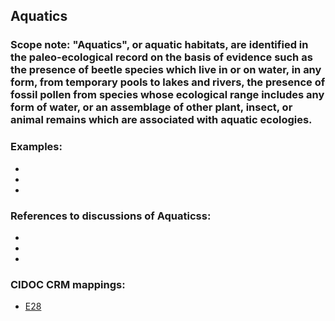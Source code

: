 
## Aquatics 

###  Scope note: "Aquatics", or aquatic habitats, are identified in the paleo-ecological record on the basis of evidence such as the presence of beetle species which live in or on water, in any form, from temporary pools to lakes and rivers, the presence of fossil pollen from species whose ecological range includes any form of water, or an assemblage of other plant, insect, or animal remains which are associated with aquatic ecologies. 



### Examples: 

* 
* 
* 

### References to discussions of Aquaticss:

* 

* 

* 

### CIDOC CRM mappings: 

* [E28](http://www.cidoc-crm.org/entity/e28-conceptual-object/version-6.2)
